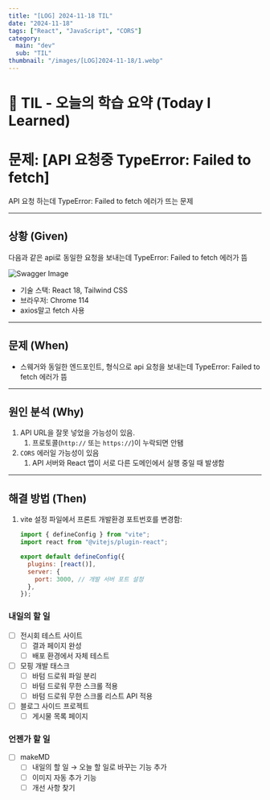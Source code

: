 ```yaml
---
title: "[LOG] 2024-11-18 TIL"
date: "2024-11-18"
tags: ["React", "JavaScript", "CORS"]
category:
  main: "dev"
  sub: "TIL"
thumbnail: "/images/[LOG]2024-11-18/1.webp"
---
```


# 📗 TIL - 오늘의 학습 요약 (Today I Learned)

# 문제: [API 요청중 TypeError: Failed to fetch]

API 요청 하는데 TypeError: Failed to fetch 에러가 뜨는 문제

---

## 상황 (Given)

다음과 같은 api로 동일한 요청을 보내는데 TypeError: Failed to fetch 에러가 뜸

![Swagger Image](/images/[LOG]2024-11-18/1.webp)

- 기술 스택: React 18, Tailwind CSS
- 브라우저: Chrome 114
- axios말고 fetch 사용

---

## 문제 (When)

- 스웨거와 동일한 엔드포인트, 형식으로 api 요청을 보내는데 TypeError: Failed to fetch 에러가 뜸

---

## 원인 분석 (Why)

1. API URL을 잘못 넣었을 가능성이 있음.
   1. 프로토콜(`http://` 또는 `https://`)이 누락되면 안됌
2. `CORS` 에러일 가능성이 있음
   1. API 서버와 React 앱이 서로 다른 도메인에서 실행 중일 때 발생함

---

## 해결 방법 (Then)

1. vite 설정 파일에서 프론트 개발환경 포트번호를 변경함:

   ```jsx
   import { defineConfig } from "vite";
   import react from "@vitejs/plugin-react";

   export default defineConfig({
     plugins: [react()],
     server: {
       port: 3000, // 개발 서버 포트 설정
     },
   });
   ```

### 내일의 할 일

- [ ] 전시회 테스트 사이트
  - [ ] 결과 페이지 완성
  - [ ] 배포 환경에서 자체 테스트
- [ ] 모핑 개발 태스크
  - [ ] 바텀 드로워 파일 분리
  - [ ] 바텀 드로워 무한 스크롤 적용
  - [ ] 바텀 드로워 무한 스크롤 리스트 API 적용
- [ ] 블로그 사이드 프로젝트
  - [ ] 게시물 목록 페이지

### 언젠가 할 일

- [ ] makeMD
  - [ ] 내일의 할 일 → 오늘 할 일로 바꾸는 기능 추가
  - [ ] 이미지 자동 추가 기능
  - [ ] 개선 사항 찾기
